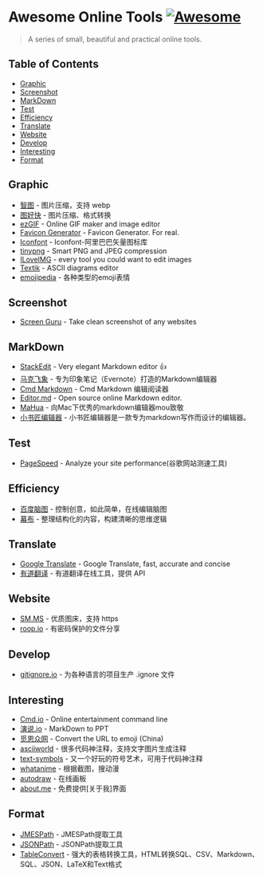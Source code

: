 # Awesome Online Tools [![Awesome](https://cdn.rawgit.com/Bakumon/awesome-online-tools/master/media/bage.svg)](https://github.com/Bakumon/awesome-online-tools)

>A series of small, beautiful and practical online tools.

## Table of Contents

- [Graphic](#graphic)
- [Screenshot](#screenshot)
- [MarkDown](#markdown)
- [Test](#test)
- [Efficiency](#efficiency)
- [Translate](#translate)
- [Website](#website)
- [Develop](#develop)
- [Interesting](#interesting)
- [Format](#format)


## Graphic

- [智图](https://zhitu.isux.us/) - 图片压缩，支持 webp
- [图好快](http://www.tuhaokuai.com/) - 图片压缩、格式转换
- [ezGIF](http://ezgif.com/) - Online GIF maker and image editor
- [Favicon Generator](http://realfavicongenerator.net/) - Favicon Generator. For real.
- [Iconfont](http://www.iconfont.cn/) - Iconfont-阿里巴巴矢量图标库
- [tinypng](https://tinypng.com/) - Smart PNG and JPEG compression
- [ILoveIMG](http://www.iloveimg.com/) - every tool you could want to edit images
- [Textik](https://textik.com/) - ASCII diagrams editor
- [emojipedia](http://emojipedia.org/) - 各种类型的emoji表情

## Screenshot
- [Screen Guru](https://screen.guru/) - Take clean screenshot of any websites

## MarkDown

- [StackEdit](https://stackedit.io/) - Very elegant Markdown editor 👍 
- [马克飞象](https://maxiang.io/) - 专为印象笔记（Evernote）打造的Markdown编辑器
- [Cmd Markdown](https://www.zybuluo.com/mdeditor) - Cmd Markdown 编辑阅读器
- [Editor.md](https://pandao.github.io/editor.md/) - Open source online Markdown editor.
- [MaHua](http://mahua.jser.me/) - 向Mac下优秀的markdown编辑器mou致敬
- [小书匠编辑器](http://markdown.xiaoshujiang.com/) - 小书匠编辑器是一款专为markdown写作而设计的编辑器。

## Test

- [PageSpeed](https://developers.google.com/speed/pagespeed/) - Analyze your site performance(谷歌网站测速工具)

## Efficiency

- [百度脑图](http://naotu.baidu.com/) - 控制创意，如此简单，在线编辑脑图
- [幕布](https://mubu.com/) - 整理结构化的内容，构建清晰的思维逻辑

## Translate

- [Google Translate](https://translate.google.cn/) - Google Translate, fast, accurate and concise
- [有道翻译](http://fanyi.youdao.com/) - 有道翻译在线工具，提供 API

## Website

- [SM.MS](https://sm.ms/) - 优质图床，支持 https
- [roop.io](https://reep.io/) - 有密码保护的文件分享

## Develop

- [gitignore.io](https://www.gitignore.io/) - 为各种语言的项目生产 .ignore 文件

## Interesting

- [Cmd.io](http://cmd.to/) - Online entertainment command line
- [演说.io](http://yanshuo.io/) - MarkDown to PPT
- [觅恩众网](https://e.mezw.com/) - Convert the URL to emoji (China)
- [asciiworld](http://www.asciiworld.com/) - 很多代码神注释，支持文字图片生成注释
- [text-symbols](http://text-symbols.com/) - 又一个好玩的符号艺术，可用于代码神注释
- [whatanime](https://whatanime.ga/) - 根据截图，搜动漫
- [autodraw](https://www.autodraw.com/) - 在线画板
- [about.me](https://about.me/) - 免费提供[关于我]界面

## Format

- [JMESPath](https://www.rdtoc.com/tools/jmespath) - JMESPath提取工具
- [JSONPath](https://www.rdtoc.com/tools/jsonpath) - JSONPath提取工具
- [TableConvert](https://tableconvert.com/) - 强大的表格转换工具，HTML转换SQL、CSV、Markdown、SQL、JSON、LaTeX和Text格式

